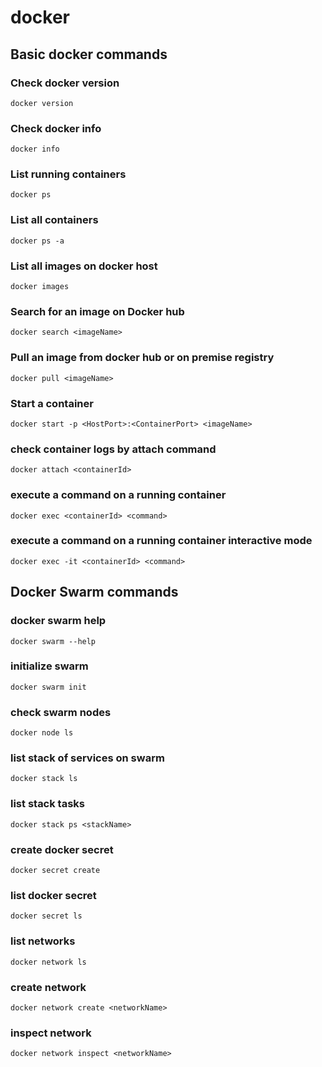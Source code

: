 # docker

## Basic docker commands

### Check docker version

`docker version`

### Check docker info

`docker info`

### List running containers

`docker ps`

### List all containers

`docker ps -a`

### List all images on docker host

`docker images`

### Search for an image on Docker hub

`docker search <imageName>`

### Pull an image from docker hub or on premise registry

`docker pull <imageName>`

### Start a container

`docker start -p <HostPort>:<ContainerPort> <imageName>`

### check container logs by attach command

`docker attach <containerId>`

### execute a command on a running container

`docker exec <containerId> <command>`

### execute a command on a running container interactive mode

`docker exec -it <containerId> <command>`
 

## Docker Swarm commands

### docker swarm help

`docker swarm --help`

### initialize swarm

`docker swarm init`

### check swarm nodes

`docker node ls`

### list stack of services on swarm

`docker stack ls`

### list stack tasks

`docker stack ps <stackName>`

### create docker secret

`docker secret create`

### list docker secret

`docker secret ls`

### list networks

`docker network ls`

### create network

`docker network create <networkName>`

### inspect network

`docker network inspect <networkName>`

